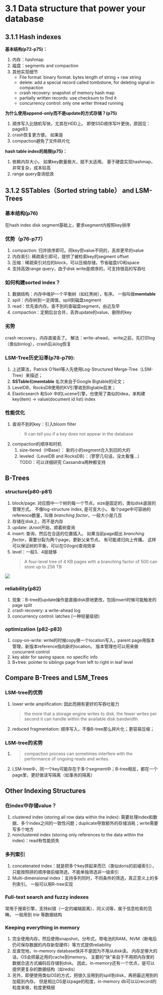 # 3.1 Data structure that power your database
## 3.1.1 Hash indexes

**基本结构(p72-p75)：**

1. 内存：hashmap
2. 磁盘：segments and compaction
3. 其他实现细节
   - File format: binary format. bytes length of string + raw string
   - delete: add a special record called tombstone, for deleting signal in compaction
   - crash recovery: snapshot of memory hash map
   - partially written records: use checksum to find it
   - concurrency control: only one writer thread running

**为什么使用append-only而不是update的方式存储？(p75)**

1. 顺序写入比随机写快，尤其在HDD上。  即使SSD顺序写叶更快，原因见：page83
2. crash恢复更方便。 如果是
3. compaction避免了文件碎片化

**hash table index的局限(p75)：**

1. 依赖内存大小。  如果key数量极大，就不太适用。  基于硬盘实现hashmap，非常复杂，成本较高
2. range query查询低效

## 3.1.2 SSTables（Sorted string table） and LSM-Trees

### 基本结构(p76)
在hash index disk segment基础上，要求segment内按照key排序

### 优势（p76-p77）
1. compaction: 归并排序即可。同key但value不同的，丢弃更早的value
2. 内存索引: 稀疏索引即可，提供了被检索key的segment offset
3. 压缩：稀疏索引对应的block，可以压缩存储，节省磁盘I/O和space
4. 支持高效range query，由于disk write是顺序的，可支持很高的写吞吐

### 如何构建sorted index？
1. 数据结构：内存中维护一个平衡树（如红黑树），有序。 一般叫做**memtable**
2. spill：内存树到一定阈值，spill到磁盘segment
3. read：优先查内存。查不到的查磁盘segment，由近及早
4. compaction：定期后台合并，丢弃update的value、删除的key

### 劣势
crash recovery，内存直接丢了。 解法：write-ahead， write之前，先打印log（类似binlog），crash后从log恢复

### LSM-Tree历史沿革(p78-p79):
1. 上述算法，Patrick O’Neil等人先使用Log-Structured Merge-Tree（LSM-Tree）来描述；
2. **SSTable**和**memtable** 名次来自于Google Bigtable的论文；
3. LevelDB，RocksDB使用的KV引擎收到Bigtable启发；
4. Elasticsearch 和Solr 中的Lucene引擎，也使用了类似的idea，来构建key(item) -> value(document id list) index

### 性能优化
1. 查询不到的key：引入bloom filter
   >It can tell you if a key does not appear in the database
2. compaction的顺序和时机
   1. size-tiered（HBase）： 新的小的segment合入到旧的大的
   2. leveled（LevelDB and RocksDB）：（寥寥几句话，没太看懂...） TODO：可以详细研究
   Cassandra两种都支持



## B-Trees

### structure(p80-p81)
1. block/page: 对应图中一个树的每一个节点。size是固定的，类似disk底层的管理方式。  不像log-structure index, 是可变大小。 每个page中可容纳的reference数量，叫做 _branching factor_，一般大小是几百
2. 存储在disk上，而不是内存
3. update: 从root开始，顺着树查询
4. insert: 查询，然后在合适的位置插入。  如果当前page超出 _branching factor_，需要分裂为两个page，更新父亲节点。  有可能递归向上传播。 这样可以保证树的平衡，可以在O(logn)查询效率
5. level：一般3、4层就够
   >A four-level tree of 4 KB pages with a branching factor of 500 can store up to 256 TB
   
![](/books/DDIA/b-tree_structure.png)

### reliability(p82)
1. 现象：B-tree的update操作是直接disk原地更改，包括insert时候可能触发的page split
2. crash recovery: a write-ahead log
3. concurrency control: latches (一种轻量级锁)

### optimization (p82-p83)
1. copy-on-write: write的时候copy换一个location写入，parent page用版本管理，新版本reference指向新的location。 版本管理也可以用来做concurrent control
2. key abbr for saving space. no specific info
3. B+tree: pointer to siblings page from left to right in leaf level


## Compare B-Trees and LSM_Trees

### LSM-tree的优势
1. lower write amplification: 因此而拥有更好的写吞吐能力
   >the more that a storage engine writes to disk, the fewer writes per second it can handle within the available disk bandwidth.
2. reduced fragmentation: 顺序写入，不像B-tree那么碎片化；更容易压缩；

### LSM-tree的劣势
1. >compaction process can sometimes interfere with the performance of ongoing reads and writes.
2. LSM-tree中，同一个key可能存在于多个segment中；B-tree相反，都在一个page里，更好做读写隔离（如事务的隔离）


## Other Indexing Structures

### 在index中存储value？
1. clustered index (storing all row data within the index): 需要处理index和数据、多个index之间的一致性问题；duplicate导致额外的存储消耗；write需要写多个地方
2. nonclustered index (storing only references to the data within the index)：read有性能损失

### 多列索引
1. concatenated index：就是把多个key拼起来而已（类似doris的前缀索引），只能按照拼的顺序做前缀筛选，不能单独筛选非一级索引
2. Multi-dimensional index：支持多列同时，不同条件的筛选，真正意义上的多列索引。 一般可以用R-tree实现

### Full-text search and fuzzy indexes
常用于搜索引擎，支持纠错（一定的编辑距离）、同义词等，属于信息检索的范畴。  一般用到 _trie_ 等数据结构



### Keeping everything in memory
1. 完全使用内存，然后使用snapshot，分布式，带电池的RAM，NVM（断电后仍可保存数据的内存新型硬件）等方式提供reliability
2. 反直觉地，in-memory database快并不是因为不用从disk读。  内存足够大的话，OS会把最近用的cache到memory。 主要的“快”来自于不用把内存里的数据合适方式编码后存储到disk。  因此，in-memory还有一个优点，是可以提供更复杂的数据结构（如redis）
3. 另外，即便使用类似OS的方式，把很久没用到的spill到disk，再把最近用到的加载到内存。  但是相比OS是以page的粒度，in-memory db可以以record的粒度来做，粒度更精细









